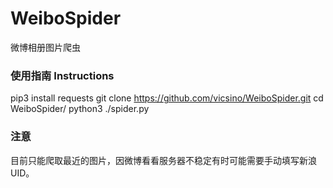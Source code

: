 # WeiboSpider
微博相册图片爬虫
### 使用指南 Instructions

  pip3 install requests
  git clone https://github.com/vicsino/WeiboSpider.git
  cd WeiboSpider/
  python3 ./spider.py

### 注意
目前只能爬取最近的图片，因微博看看服务器不稳定有时可能需要手动填写新浪UID。
